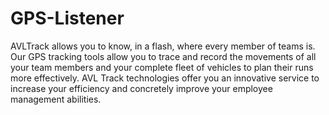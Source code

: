 # GPS-Listener
AVLTrack allows you to know, in a flash, where every member of teams is. Our GPS tracking tools allow you to trace and record the movements of all your team members and your complete fleet of vehicles to plan their runs more effectively. AVL Track technologies offer you an innovative service to increase your efficiency and concretely improve your employee management abilities.
